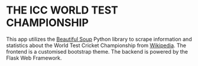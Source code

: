 # THE ICC WORLD TEST CHAMPIONSHIP 

This app utilizes the <a href="https://www.crummy.com/software/BeautifulSoup/bs4/doc/" target="_blank">Beautiful Soup</a> Python library to scrape information and statistics about the World Test
Cricket Championship from <a href="https://en.wikipedia.org/wiki/2019%E2%80%9321_ICC_World_Test_Championship" target="_blank">Wikipedia</a>.
The frontend is a customised bootstrap theme. The backend is powered by the Flask Web Framework.
